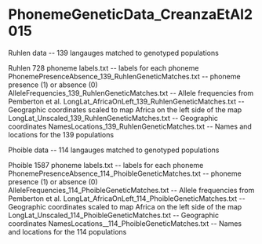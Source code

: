 # PhonemeGeneticData_CreanzaEtAl2015

Ruhlen data -- 139 langauges matched to genotyped populations

Ruhlen 728 phoneme labels.txt -- labels for each phoneme
PhonemePresenceAbsence_139_RuhlenGeneticMatches.txt -- phoneme presence (1) or absence (0)
AlleleFrequencies_139_RuhlenGeneticMatches.txt -- Allele frequencies from Pemberton et al.
LongLat_AfricaOnLeft_139_RuhlenGeneticMatches.txt -- Geographic coordinates scaled to map Africa on the left side of the map
LongLat_Unscaled_139_RuhlenGeneticMatches.txt -- Geographic coordinates 
NamesLocations_139_RuhlenGeneticMatches.txt -- Names and locations for the 139 populations


Phoible data -- 114 langauges matched to genotyped populations

Phoible 1587 phoneme labels.txt -- labels for each phoneme
PhonemePresenceAbsence_114_PhoibleGeneticMatches.txt -- phoneme presence (1) or absence (0)
AlleleFrequencies_114_PhoibleGeneticMatches.txt -- Allele frequencies from Pemberton et al.
LongLat_AfricaOnLeft_114_PhoibleGeneticMatches.txt -- Geographic coordinates scaled to map Africa on the left side of the map
LongLat_Unscaled_114_PhoibleGeneticMatches.txt -- Geographic coordinates 
NamesLocations__114_PhoibleGeneticMatches.txt -- Names and locations for the 114 populations


